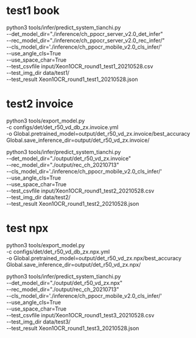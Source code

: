 


# test1 book

python3 tools/infer/predict_system_tianchi.py \
    --det_model_dir="./inference/ch_ppocr_server_v2.0_det_infer"  \
    --rec_model_dir="./inference/ch_ppocr_server_v2.0_rec_infer/" \
    --cls_model_dir='./inference/ch_ppocr_mobile_v2.0_cls_infer/' \
    --use_angle_cls=True \
    --use_space_char=True \
    --test_csvfile input/Xeon1OCR_round1_test1_20210528.csv \
    --test_img_dir data/test1/ \
    --test_result Xeon1OCR_round1_test1_20210528.json

# test2 invoice

python3 tools/export_model.py \
    -c configs/det/det_r50_vd_db_zx.invoice.yml \
    -o Global.pretrained_model=output/det_r50_vd_zx.invoice/best_accuracy  Global.save_inference_dir=output/det_r50_vd_zx.invoice/

python3 tools/infer/predict_system_tianchi.py \
    --det_model_dir="./output/det_r50_vd_zx.invoice"  \
    --rec_model_dir="./output/rec_ch_20210713" \
    --cls_model_dir='./inference/ch_ppocr_mobile_v2.0_cls_infer/' \
    --use_angle_cls=True \
    --use_space_char=True \
    --test_csvfile input/Xeon1OCR_round1_test2_20210528.csv \
    --test_img_dir data/test2/ \
    --test_result Xeon1OCR_round1_test2_20210528.json

# test npx

python3 tools/export_model.py \
    -c configs/det/det_r50_vd_db_zx.npx.yml \
    -o Global.pretrained_model=output/det_r50_vd_zx.npx/best_accuracy  Global.save_inference_dir=output/det_r50_vd_zx.npx/

python3 tools/infer/predict_system_tianchi.py \
    --det_model_dir="./output/det_r50_vd_zx.npx"  \
    --rec_model_dir="./output/rec_ch_20210713" \
    --cls_model_dir='./inference/ch_ppocr_mobile_v2.0_cls_infer/' \
    --use_angle_cls=True \
    --use_space_char=True \
    --test_csvfile input/Xeon1OCR_round1_test3_20210528.csv \
    --test_img_dir data/test3/ \
    --test_result Xeon1OCR_round1_test3_20210528.json
